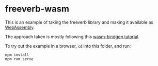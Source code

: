 # freeverb-wasm

This is an example of taking the freeverb library and making it available as
[WebAssembly](https://webassembly.org).

The approach taken is mostly following this
[wasm-bindgen tutorial](https://rustwasm.github.io/wasm-bindgen/basic-usage.html).

To try out the example in a browser, `cd` into this folder, and run:

```
npm install
npm run serve
```
